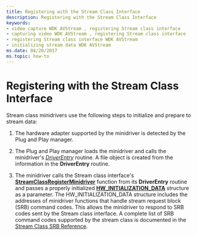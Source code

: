 ```yaml
---
title: Registering with the Stream Class Interface
description: Registering with the Stream Class Interface
keywords:
- video capture WDK AVStream , registering Stream class interface
- capturing video WDK AVStream , registering Stream class interface
- registering Stream class interface WDK AVStream
- initializing stream data WDK AVStream
ms.date: 04/20/2017
ms.topic: how-to
---
```


# Registering with the Stream Class Interface


Stream class minidrivers use the following steps to initialize and prepare to stream data:

1.  The hardware adapter supported by the minidriver is detected by the Plug and Play manager.

2.  The Plug and Play manager loads the minidriver and calls the minidriver's [*DriverEntry*](/windows-hardware/drivers/ddi/wdm/nc-wdm-driver_initialize) routine. A file object is created from the information in the **DriverEntry** routine.

3.  The minidriver calls the Stream class interface's [**StreamClassRegisterMinidriver**](/windows-hardware/drivers/ddi/strmini/nf-strmini-streamclassregisteradapter) function from its **DriverEntry** routine and passes a properly initialized [**HW\_INITIALIZATION\_DATA**](/windows-hardware/drivers/ddi/strmini/ns-strmini-_hw_initialization_data) structure as a parameter. The HW\_INITIALIZATION\_DATA structure includes the addresses of minidriver functions that handle stream request block (SRB) command codes. This allows the minidriver to respond to SRB codes sent by the Stream class interface. A complete list of SRB command codes supported by the stream class is documented in the [Stream Class SRB Reference](./stream-class-srb-reference.md).

 

